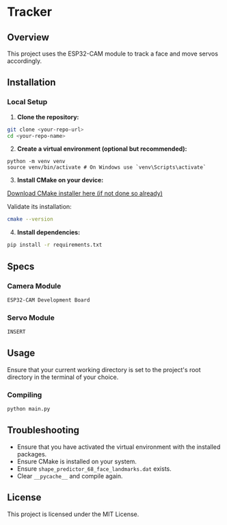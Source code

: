 # Tracker

## Overview
This project uses the ESP32-CAM module to track a face and move servos accordingly.

## Installation

### Local Setup
1. **Clone the repository:**
```sh
git clone <your-repo-url>
cd <your-repo-name>
```

2. **Create a virtual environment (optional but recommended):**
```
python -m venv venv
source venv/bin/activate # On Windows use `venv\Scripts\activate`
```

3. **Install CMake on your device:**

[Download CMake installer here (if not done so already)](https://cmake.org/download/)

Validate its installation:
```sh
cmake --version
```

4. **Install dependencies:**
```sh
pip install -r requirements.txt
```

## Specs

### Camera Module
```sh
ESP32-CAM Development Board
```

### Servo Module
```sh
INSERT
```


## Usage
Ensure that your current working directory is set to the project's root directory in the terminal of your choice.

### Compiling
```sh
python main.py
```


## Troubleshooting
- Ensure that you have activated the virtual environment with the installed packages.
- Ensure CMake is installed on your system.
- Ensure `shape_predictor_68_face_landmarks.dat` exists.
- Clear `__pycache__` and compile again.


## License
This project is licensed under the MIT License.